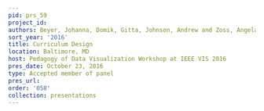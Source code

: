 ```yaml
---
pid: prs_59
project_id: 
authors: Beyer, Johanna, Domik, Gitta, Johnson, Andrew and Zoss, Angela M.
sort_year: '2016'
title: Curriculum Design
location: Baltimore, MD
host: Pedagogy of Data Visualization Workshop at IEEE VIS 2016
pres_date: October 23, 2016
type: Accepted member of panel
pres_url: 
order: '058'
collection: presentations
---
```


